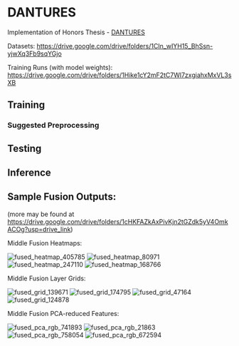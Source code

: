 # DANTURES

Implementation of Honors Thesis - [DANTURES](https://drive.google.com/file/d/149nFAIvZFRVQ295swum8E7VPv2zPeIgZ/view?usp=drive_link)

Datasets: https://drive.google.com/drive/folders/1CIn_wIYH15_BhSsn-yjwXq3Fb9sqYGjo

Training Runs (with model weights): https://drive.google.com/drive/folders/1Hike1cY2mF2tC7Wl7zxgiahxMxVL3sXB

## Training

### Suggested Preprocessing


## Testing

## Inference


## Sample Fusion Outputs:

(more may be found at https://drive.google.com/drive/folders/1cHKFAZkAxPivKjn2tGZdk5yV4OmkACOg?usp=drive_link)

Middle Fusion Heatmaps:

![fused_heatmap_405785](https://github.com/user-attachments/assets/a4fdfd4c-9329-4b82-a922-5922a4d1c18a)
![fused_heatmap_80971](https://github.com/user-attachments/assets/d2309637-2d65-481d-9ad7-6b6ad3f31a44)
![fused_heatmap_247110](https://github.com/user-attachments/assets/b3114d30-1496-4c6c-ae47-3b88820c1f0d)
![fused_heatmap_168766](https://github.com/user-attachments/assets/c76843ec-ddd3-4341-b5fb-2c7b07f10863)

Middle Fusion Layer Grids:

![fused_grid_139671](https://github.com/user-attachments/assets/d96b8ad7-a2e2-4ed0-ba64-f00efc5172cf)
![fused_grid_174795](https://github.com/user-attachments/assets/7b4f1655-b105-4c03-8e50-4c3a0682d6ca)
![fused_grid_47164](https://github.com/user-attachments/assets/76ad4165-d3c1-4bad-81b6-f74471f13542)
![fused_grid_124878](https://github.com/user-attachments/assets/8ea8d83d-f1ae-4d8c-b74c-bf0cdce583d4)

Middle Fusion PCA-reduced Features:

![fused_pca_rgb_741893](https://github.com/user-attachments/assets/63b74b50-27a6-40ca-bfc9-a7095cfd2538)
![fused_pca_rgb_21863](https://github.com/user-attachments/assets/1e5685fa-cd48-436a-ba3b-ffd5c8c2e1c2)
![fused_pca_rgb_758054](https://github.com/user-attachments/assets/ebc8124c-87b4-4dbf-97b0-f9275fcb24d8)
![fused_pca_rgb_672594](https://github.com/user-attachments/assets/4af29f73-2f61-485c-8d02-aa4988201efc)

